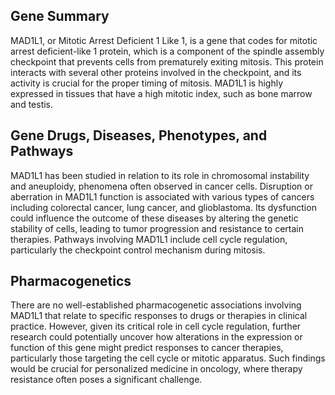 ## Gene Summary
MAD1L1, or Mitotic Arrest Deficient 1 Like 1, is a gene that codes for mitotic arrest deficient-like 1 protein, which is a component of the spindle assembly checkpoint that prevents cells from prematurely exiting mitosis. This protein interacts with several other proteins involved in the checkpoint, and its activity is crucial for the proper timing of mitosis. MAD1L1 is highly expressed in tissues that have a high mitotic index, such as bone marrow and testis.

## Gene Drugs, Diseases, Phenotypes, and Pathways
MAD1L1 has been studied in relation to its role in chromosomal instability and aneuploidy, phenomena often observed in cancer cells. Disruption or aberration in MAD1L1 function is associated with various types of cancers including colorectal cancer, lung cancer, and glioblastoma. Its dysfunction could influence the outcome of these diseases by altering the genetic stability of cells, leading to tumor progression and resistance to certain therapies. Pathways involving MAD1L1 include cell cycle regulation, particularly the checkpoint control mechanism during mitosis.

## Pharmacogenetics
There are no well-established pharmacogenetic associations involving MAD1L1 that relate to specific responses to drugs or therapies in clinical practice. However, given its critical role in cell cycle regulation, further research could potentially uncover how alterations in the expression or function of this gene might predict responses to cancer therapies, particularly those targeting the cell cycle or mitotic apparatus. Such findings would be crucial for personalized medicine in oncology, where therapy resistance often poses a significant challenge.